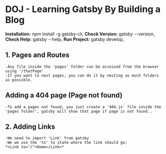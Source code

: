 # DOJ - Learning Gatsby By Building a Blog

**Installation:** npm install -g gatsby-cli,
**Check Version:** gatsby --version,
**Check Help:** gatsby --help,
**Run Project:** gatsby develop,

## 1. Pages and Routes

    -Any file inside the 'pages' folder can be accessed from the browser using '/thatPage'
    -If you want to nest pages, you can do it by nesting as much folders as possible.

## Adding a 404 page (Page not found)

    -To add a pages not found, you just create a '404.js' file inside the 'pages folder', gatsby will show that page if page is not found..

## 2. Adding Links

    -We need to import 'Link' from gatsby
    -We we use the 'to' to state where the link should go:
    *<Link to="/">Home</Link>*
